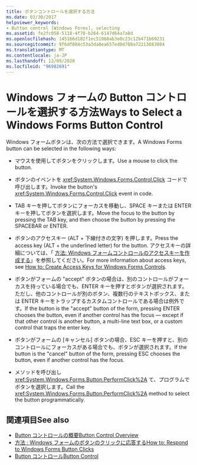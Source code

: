 ```yaml
---
title: ボタンコントロールを選択する方法
ms.date: 03/30/2017
helpviewer_keywords:
- Button control [Windows Forms], selecting
ms.assetid: fe2fc058-5118-4f70-b264-6147d64a7a8d
ms.openlocfilehash: 145166d182f1ec51068ab3e0c23c12b471b69231
ms.sourcegitcommit: 9f6df084c53a3da0ea657ed0d708a72213683084
ms.translationtype: MT
ms.contentlocale: ja-JP
ms.lasthandoff: 12/09/2020
ms.locfileid: "96982691"
---
```

# <a name="ways-to-select-a-windows-forms-button-control"></a><span data-ttu-id="2ddb0-102">Windows フォームの Button コントロールを選択する方法</span><span class="sxs-lookup"><span data-stu-id="2ddb0-102">Ways to Select a Windows Forms Button Control</span></span>
<span data-ttu-id="2ddb0-103">Windows フォームボタンは、次の方法で選択できます。</span><span class="sxs-lookup"><span data-stu-id="2ddb0-103">A Windows Forms button can be selected in the following ways:</span></span>  
  
- <span data-ttu-id="2ddb0-104">マウスを使用してボタンをクリックします。</span><span class="sxs-lookup"><span data-stu-id="2ddb0-104">Use a mouse to click the button.</span></span>  
  
- <span data-ttu-id="2ddb0-105">ボタンのイベントを <xref:System.Windows.Forms.Control.Click> コードで呼び出します。</span><span class="sxs-lookup"><span data-stu-id="2ddb0-105">Invoke the button's <xref:System.Windows.Forms.Control.Click> event in code.</span></span>  
  
- <span data-ttu-id="2ddb0-106">TAB キーを押してボタンにフォーカスを移動し、SPACE キーまたは ENTER キーを押してボタンを選択します。</span><span class="sxs-lookup"><span data-stu-id="2ddb0-106">Move the focus to the button by pressing the TAB key, and then choose the button by pressing the SPACEBAR or ENTER.</span></span>  
  
- <span data-ttu-id="2ddb0-107">ボタンのアクセスキー (ALT + 下線付きの文字) を押します。</span><span class="sxs-lookup"><span data-stu-id="2ddb0-107">Press the access key (ALT + the underlined letter) for the button.</span></span> <span data-ttu-id="2ddb0-108">アクセスキーの詳細については、「 [方法: Windows フォームコントロールのアクセスキーを作成する](how-to-create-access-keys-for-windows-forms-controls.md)」を参照してください。</span><span class="sxs-lookup"><span data-stu-id="2ddb0-108">For more information about access keys, see [How to: Create Access Keys for Windows Forms Controls](how-to-create-access-keys-for-windows-forms-controls.md).</span></span>  
  
- <span data-ttu-id="2ddb0-109">ボタンがフォームの "accept" ボタンの場合は、別のコントロールがフォーカスを持っている場合でも、ENTER キーを押すとボタンが選択されます。ただし、他のコントロールが別のボタン、複数行のテキストボックス、または ENTER キーをトラップするカスタムコントロールである場合は例外です。</span><span class="sxs-lookup"><span data-stu-id="2ddb0-109">If the button is the "accept" button of the form, pressing ENTER chooses the button, even if another control has the focus — except if that other control is another button, a multi-line text box, or a custom control that traps the enter key.</span></span>  
  
- <span data-ttu-id="2ddb0-110">ボタンがフォームの [キャンセル] ボタンの場合、ESC キーを押すと、別のコントロールにフォーカスがある場合でも、ボタンが選択されます。</span><span class="sxs-lookup"><span data-stu-id="2ddb0-110">If the button is the "cancel" button of the form, pressing ESC chooses the button, even if another control has the focus.</span></span>  
  
- <span data-ttu-id="2ddb0-111">メソッドを呼び出し <xref:System.Windows.Forms.Button.PerformClick%2A> て、プログラムでボタンを選択します。</span><span class="sxs-lookup"><span data-stu-id="2ddb0-111">Call the <xref:System.Windows.Forms.Button.PerformClick%2A> method to select the button programmatically.</span></span>  
  
## <a name="see-also"></a><span data-ttu-id="2ddb0-112">関連項目</span><span class="sxs-lookup"><span data-stu-id="2ddb0-112">See also</span></span>

- [<span data-ttu-id="2ddb0-113">Button コントロールの概要</span><span class="sxs-lookup"><span data-stu-id="2ddb0-113">Button Control Overview</span></span>](button-control-overview-windows-forms.md)
- [<span data-ttu-id="2ddb0-114">方法 : Windows フォームのボタンのクリックに応答する</span><span class="sxs-lookup"><span data-stu-id="2ddb0-114">How to: Respond to Windows Forms Button Clicks</span></span>](how-to-respond-to-windows-forms-button-clicks.md)
- [<span data-ttu-id="2ddb0-115">Button コントロール</span><span class="sxs-lookup"><span data-stu-id="2ddb0-115">Button Control</span></span>](button-control-windows-forms.md)
